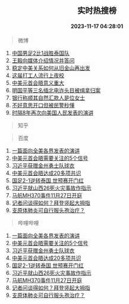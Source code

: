 <div align="center"><h2>实时热搜榜</h2><h4>2023-11-17 04:28:01</h4></div>

> 微博  

1. [中国男足2比1战胜泰国队](https://s.weibo.com/weibo?q=%23%E4%B8%AD%E5%9B%BD%E7%94%B7%E8%B6%B32%E6%AF%941%E6%88%98%E8%83%9C%E6%B3%B0%E5%9B%BD%E9%98%9F%23&t=31&band_rank=1&Refer=top)<br />
2. [王毅向媒体介绍情况并答问](https://s.weibo.com/weibo?q=%23%E7%8E%8B%E6%AF%85%E5%90%91%E5%AA%92%E4%BD%93%E4%BB%8B%E7%BB%8D%E6%83%85%E5%86%B5%E5%B9%B6%E7%AD%94%E9%97%AE%23&t=31&band_rank=2&Refer=top)<br />
3. [稳定中美关系如何从旧金山再出发](https://s.weibo.com/weibo?q=%23%E7%A8%B3%E5%AE%9A%E4%B8%AD%E7%BE%8E%E5%85%B3%E7%B3%BB%E5%A6%82%E4%BD%95%E4%BB%8E%E6%97%A7%E9%87%91%E5%B1%B1%E5%86%8D%E5%87%BA%E5%8F%91%23&t=31&band_rank=3&Refer=top)<br />
4. [这届打工人流行上夜校](https://s.weibo.com/weibo?q=%23%E8%BF%99%E5%B1%8A%E6%89%93%E5%B7%A5%E4%BA%BA%E6%B5%81%E8%A1%8C%E4%B8%8A%E5%A4%9C%E6%A0%A1%23&t=31&band_rank=4&Refer=top)<br />
5. [中美元首会晤意义重大](https://s.weibo.com/weibo?q=%23%E4%B8%AD%E7%BE%8E%E5%85%83%E9%A6%96%E4%BC%9A%E6%99%A4%E6%84%8F%E4%B9%89%E9%87%8D%E5%A4%A7%23&t=31&band_rank=5&Refer=top)<br />
6. [明国平等三名缅北电诈头目被缉拿归案](https://s.weibo.com/weibo?q=%23%E6%98%8E%E5%9B%BD%E5%B9%B3%E7%AD%89%E4%B8%89%E5%90%8D%E7%BC%85%E5%8C%97%E7%94%B5%E8%AF%88%E5%A4%B4%E7%9B%AE%E8%A2%AB%E7%BC%89%E6%8B%BF%E5%BD%92%E6%A1%88%23&t=31&band_rank=6&Refer=top)<br />
7. [银行称顺其自然汇款人是位女士](https://s.weibo.com/weibo?q=%23%E9%93%B6%E8%A1%8C%E7%A7%B0%E9%A1%BA%E5%85%B6%E8%87%AA%E7%84%B6%E6%B1%87%E6%AC%BE%E4%BA%BA%E6%98%AF%E4%BD%8D%E5%A5%B3%E5%A3%AB%23&t=31&band_rank=7&Refer=top)<br />
8. [不好意思开口但被民警秒懂](https://s.weibo.com/weibo?q=%23%E4%B8%8D%E5%A5%BD%E6%84%8F%E6%80%9D%E5%BC%80%E5%8F%A3%E4%BD%86%E8%A2%AB%E6%B0%91%E8%AD%A6%E7%A7%92%E6%87%82%23&t=31&band_rank=8&Refer=top)<br />
9. [时隔8年再次向美国人民发表的演讲](https://s.weibo.com/weibo?q=%23%E6%97%B6%E9%9A%948%E5%B9%B4%E5%86%8D%E6%AC%A1%E5%90%91%E7%BE%8E%E5%9B%BD%E4%BA%BA%E6%B0%91%E5%8F%91%E8%A1%A8%E7%9A%84%E6%BC%94%E8%AE%B2%23&t=31&band_rank=9&Refer=top)<br />

> 知乎  


> 百度  

1. [一篇面向全美各界发表的演讲](https://www.baidu.com/s?wd=%E4%B8%80%E7%AF%87%E9%9D%A2%E5%90%91%E5%85%A8%E7%BE%8E%E5%90%84%E7%95%8C%E5%8F%91%E8%A1%A8%E7%9A%84%E6%BC%94%E8%AE%B2&sa=fyb_news&rsv_dl=fyb_news)<br />
2. [中美元首会晤需要关注的5个信号](https://www.baidu.com/s?wd=%E4%B8%AD%E7%BE%8E%E5%85%83%E9%A6%96%E4%BC%9A%E6%99%A4%E9%9C%80%E8%A6%81%E5%85%B3%E6%B3%A8%E7%9A%845%E4%B8%AA%E4%BF%A1%E5%8F%B7&sa=fyb_news&rsv_dl=fyb_news)<br />
3. [习近平获赠金州勇士队球衣](https://www.baidu.com/s?wd=%E4%B9%A0%E8%BF%91%E5%B9%B3%E8%8E%B7%E8%B5%A0%E9%87%91%E5%B7%9E%E5%8B%87%E5%A3%AB%E9%98%9F%E7%90%83%E8%A1%A3&sa=fyb_news&rsv_dl=fyb_news)<br />
4. [中美元首会晤达成20多项共识](https://www.baidu.com/s?wd=%E4%B8%AD%E7%BE%8E%E5%85%83%E9%A6%96%E4%BC%9A%E6%99%A4%E8%BE%BE%E6%88%9020%E5%A4%9A%E9%A1%B9%E5%85%B1%E8%AF%86&sa=fyb_news&rsv_dl=fyb_news)<br />
5. [国足2-1逆转泰国 世预赛开门红](https://www.baidu.com/s?wd=%E5%9B%BD%E8%B6%B32-1%E9%80%86%E8%BD%AC%E6%B3%B0%E5%9B%BD+%E4%B8%96%E9%A2%84%E8%B5%9B%E5%BC%80%E9%97%A8%E7%BA%A2&sa=fyb_news&rsv_dl=fyb_news)<br />
6. [习近平就山西26死火灾事故作指示](https://www.baidu.com/s?wd=%E4%B9%A0%E8%BF%91%E5%B9%B3%E5%B0%B1%E5%B1%B1%E8%A5%BF26%E6%AD%BB%E7%81%AB%E7%81%BE%E4%BA%8B%E6%95%85%E4%BD%9C%E6%8C%87%E7%A4%BA&sa=fyb_news&rsv_dl=fyb_news)<br />
7. [马航MH370事件11月27日开庭](https://www.baidu.com/s?wd=%E9%A9%AC%E8%88%AAMH370%E4%BA%8B%E4%BB%B611%E6%9C%8827%E6%97%A5%E5%BC%80%E5%BA%AD&sa=fyb_news&rsv_dl=fyb_news)<br />
8. [记者问谈得如何？拜登竖起大拇指](https://www.baidu.com/s?wd=%E8%AE%B0%E8%80%85%E9%97%AE%E8%B0%88%E5%BE%97%E5%A6%82%E4%BD%95%EF%BC%9F%E6%8B%9C%E7%99%BB%E7%AB%96%E8%B5%B7%E5%A4%A7%E6%8B%87%E6%8C%87&sa=fyb_news&rsv_dl=fyb_news)<br />
9. [支原体肺炎可自行服头孢治疗？](https://www.baidu.com/s?wd=%E6%94%AF%E5%8E%9F%E4%BD%93%E8%82%BA%E7%82%8E%E5%8F%AF%E8%87%AA%E8%A1%8C%E6%9C%8D%E5%A4%B4%E5%AD%A2%E6%B2%BB%E7%96%97%EF%BC%9F&sa=fyb_news&rsv_dl=fyb_news)<br />

> 哔哩哔哩  

1. [一篇面向全美各界发表的演讲](https://www.baidu.com/s?wd=%E4%B8%80%E7%AF%87%E9%9D%A2%E5%90%91%E5%85%A8%E7%BE%8E%E5%90%84%E7%95%8C%E5%8F%91%E8%A1%A8%E7%9A%84%E6%BC%94%E8%AE%B2&sa=fyb_news&rsv_dl=fyb_news)<br />
2. [中美元首会晤需要关注的5个信号](https://www.baidu.com/s?wd=%E4%B8%AD%E7%BE%8E%E5%85%83%E9%A6%96%E4%BC%9A%E6%99%A4%E9%9C%80%E8%A6%81%E5%85%B3%E6%B3%A8%E7%9A%845%E4%B8%AA%E4%BF%A1%E5%8F%B7&sa=fyb_news&rsv_dl=fyb_news)<br />
3. [习近平获赠金州勇士队球衣](https://www.baidu.com/s?wd=%E4%B9%A0%E8%BF%91%E5%B9%B3%E8%8E%B7%E8%B5%A0%E9%87%91%E5%B7%9E%E5%8B%87%E5%A3%AB%E9%98%9F%E7%90%83%E8%A1%A3&sa=fyb_news&rsv_dl=fyb_news)<br />
4. [中美元首会晤达成20多项共识](https://www.baidu.com/s?wd=%E4%B8%AD%E7%BE%8E%E5%85%83%E9%A6%96%E4%BC%9A%E6%99%A4%E8%BE%BE%E6%88%9020%E5%A4%9A%E9%A1%B9%E5%85%B1%E8%AF%86&sa=fyb_news&rsv_dl=fyb_news)<br />
5. [国足2-1逆转泰国 世预赛开门红](https://www.baidu.com/s?wd=%E5%9B%BD%E8%B6%B32-1%E9%80%86%E8%BD%AC%E6%B3%B0%E5%9B%BD+%E4%B8%96%E9%A2%84%E8%B5%9B%E5%BC%80%E9%97%A8%E7%BA%A2&sa=fyb_news&rsv_dl=fyb_news)<br />
6. [习近平就山西26死火灾事故作指示](https://www.baidu.com/s?wd=%E4%B9%A0%E8%BF%91%E5%B9%B3%E5%B0%B1%E5%B1%B1%E8%A5%BF26%E6%AD%BB%E7%81%AB%E7%81%BE%E4%BA%8B%E6%95%85%E4%BD%9C%E6%8C%87%E7%A4%BA&sa=fyb_news&rsv_dl=fyb_news)<br />
7. [马航MH370事件11月27日开庭](https://www.baidu.com/s?wd=%E9%A9%AC%E8%88%AAMH370%E4%BA%8B%E4%BB%B611%E6%9C%8827%E6%97%A5%E5%BC%80%E5%BA%AD&sa=fyb_news&rsv_dl=fyb_news)<br />
8. [记者问谈得如何？拜登竖起大拇指](https://www.baidu.com/s?wd=%E8%AE%B0%E8%80%85%E9%97%AE%E8%B0%88%E5%BE%97%E5%A6%82%E4%BD%95%EF%BC%9F%E6%8B%9C%E7%99%BB%E7%AB%96%E8%B5%B7%E5%A4%A7%E6%8B%87%E6%8C%87&sa=fyb_news&rsv_dl=fyb_news)<br />
9. [支原体肺炎可自行服头孢治疗？](https://www.baidu.com/s?wd=%E6%94%AF%E5%8E%9F%E4%BD%93%E8%82%BA%E7%82%8E%E5%8F%AF%E8%87%AA%E8%A1%8C%E6%9C%8D%E5%A4%B4%E5%AD%A2%E6%B2%BB%E7%96%97%EF%BC%9F&sa=fyb_news&rsv_dl=fyb_news)<br />
